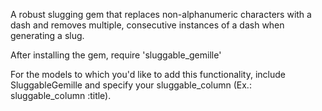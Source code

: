 A robust slugging gem that replaces non-alphanumeric characters with a dash and removes multiple, consecutive instances of a dash when generating a slug.

After installing the gem, require 'sluggable_gemille'

For the models to which you'd like to add this functionality, include SluggableGemille and specify your sluggable_column (Ex.: sluggable_column :title).